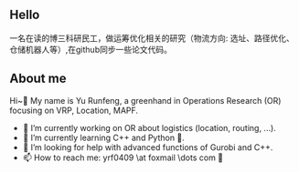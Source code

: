 ## Hello
一名在读的博三科研民工，做运筹优化相关的研究（物流方向: 选址、路径优化、仓储机器人等）,在github同步一些论文代码。

## About me 
Hi~👋 My name is Yu Runfeng, a greenhand in Operations Research (OR) focusing on VRP, Location, MAPF. 

- 🔭 I’m currently working on OR about logistics (location, routing, ...). 
- 🌱 I’m currently learning C++ and Python 🐍.
- 🤔 I’m looking for help with advanced functions of Gurobi and C++.
- 📫 How to reach me: yrf0409 \at foxmail \dots com 🦊



<!--
**yrf990409/yrf990409** is a ✨ _special_ ✨ repository because its `README.md` (this file) appears on your GitHub profile.

Here are some ideas to get you started:

- 🔭 I’m currently working on ...
- 🌱 I’m currently learning ...
- 👯 I’m looking to collaborate on ...
- 🤔 I’m looking for help with ...
- 💬 Ask me about ...
- 📫 How to reach me: ...
- 😄 Pronouns: ...
- ⚡ Fun fact: ...
-->
